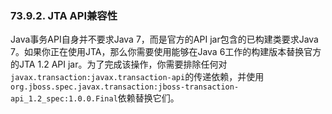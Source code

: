 ### 73.9.2. JTA API兼容性

Java事务API自身并不要求Java 7，而是官方的API jar包含的已构建类要求Java 7。如果你正在使用JTA，那么你需要使用能够在Java 6工作的构建版本替换官方的JTA 1.2 API jar。为了完成该操作，你需要排除任何对`javax.transaction:javax.transaction-api`的传递依赖，并使用`org.jboss.spec.javax.transaction:jboss-transaction-api_1.2_spec:1.0.0.Final`依赖替换它们。
